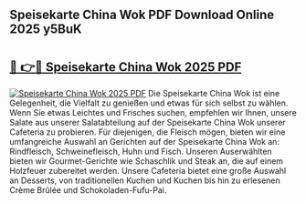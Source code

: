 ## Speisekarte China Wok PDF Download Online 2025 y5BuK

# <h2><a href="http://gc76bm.nevu.top/?p=Speisekarte+China+Wok">🔗 👉🔴 Speisekarte China Wok 2025 PDF</a></h2>

[![Speisekarte China Wok 2025 PDF](https://i.imgur.com/dBaPXMq.png)](http://gc76bm.nevu.top/?p=Speisekarte+China+Wok)
Die Speisekarte China Wok ist eine Gelegenheit, die Vielfalt zu genießen und etwas für sich selbst zu wählen. Wenn Sie etwas Leichtes und Frisches suchen, empfehlen wir Ihnen, unsere Salate aus unserer Salatabteilung auf der Speisekarte China Wok unserer Cafeteria zu probieren. Für diejenigen, die Fleisch mögen, bieten wir eine umfangreiche Auswahl an Gerichten auf der Speisekarte China Wok an: Rindfleisch, Schweinefleisch, Huhn und Fisch. Unseren Auserwählten bieten wir Gourmet-Gerichte wie Schaschlik und Steak an, die auf einem Holzfeuer zubereitet werden. Unsere Cafeteria bietet eine große Auswahl an Desserts, von traditionellen Kuchen und Kuchen bis hin zu erlesenen Crème Brûlée und Schokoladen-Fufu-Pai.
